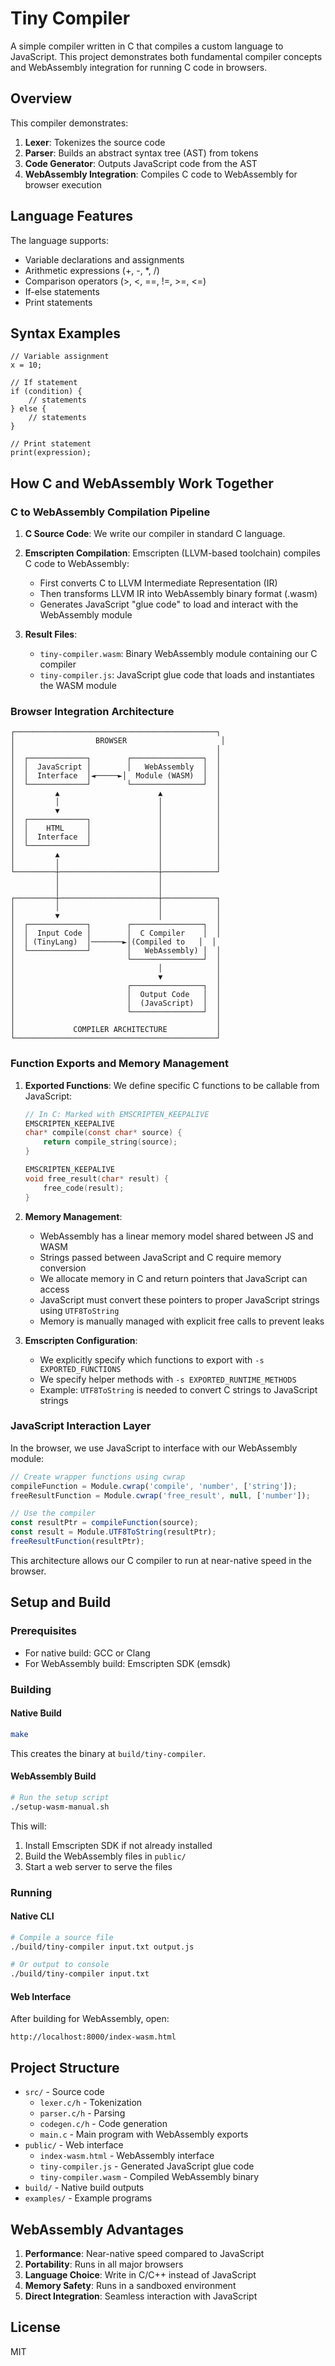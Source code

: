 # Tiny Compiler

A simple compiler written in C that compiles a custom language to JavaScript. This project demonstrates both fundamental compiler concepts and WebAssembly integration for running C code in browsers.

## Overview

This compiler demonstrates:

1. **Lexer**: Tokenizes the source code
2. **Parser**: Builds an abstract syntax tree (AST) from tokens
3. **Code Generator**: Outputs JavaScript code from the AST
4. **WebAssembly Integration**: Compiles C code to WebAssembly for browser execution

## Language Features

The language supports:

- Variable declarations and assignments
- Arithmetic expressions (+, -, *, /)
- Comparison operators (>, <, ==, !=, >=, <=)
- If-else statements
- Print statements

## Syntax Examples

```
// Variable assignment
x = 10;

// If statement
if (condition) {
    // statements
} else {
    // statements
}

// Print statement
print(expression);
```

## How C and WebAssembly Work Together

### C to WebAssembly Compilation Pipeline

1. **C Source Code**: We write our compiler in standard C language.

2. **Emscripten Compilation**: Emscripten (LLVM-based toolchain) compiles C code to WebAssembly:
   - First converts C to LLVM Intermediate Representation (IR)
   - Then transforms LLVM IR into WebAssembly binary format (.wasm)
   - Generates JavaScript "glue code" to load and interact with the WebAssembly module

3. **Result Files**:
   - `tiny-compiler.wasm`: Binary WebAssembly module containing our C compiler
   - `tiny-compiler.js`: JavaScript glue code that loads and instantiates the WASM module

### Browser Integration Architecture

```
┌─────────────────────────────────────────────┐
│                  BROWSER                     │
│                                             │
│  ┌─────────────┐        ┌────────────────┐  │
│  │  JavaScript │        │   WebAssembly  │  │
│  │  Interface  │◄─────►│  Module (WASM)  │  │
│  └─────────────┘        └────────────────┘  │
│         ▲                      ▲            │
│         │                      │            │
│         ▼                      │            │
│  ┌─────────────┐               │            │
│  │    HTML     │               │            │
│  │  Interface  │               │            │
│  └─────────────┘               │            │
│         ▲                      │            │
│         │                      │            │
└─────────┼──────────────────────┼────────────┘
          │                      │
          │                      │
┌─────────┼──────────────────────┼────────────┐
│         │                      │            │
│         ▼                      │            │
│  ┌─────────────┐        ┌────────────────┐  │
│  │  Input Code │        │  C Compiler    │  │
│  │ (TinyLang)  │───────►│(Compiled to   │  │
│  └─────────────┘        │   WebAssembly) │  │
│                         └────────────────┘  │
│                                │            │
│                                ▼            │
│                         ┌────────────────┐  │
│                         │  Output Code   │  │
│                         │  (JavaScript)  │  │
│                         └────────────────┘  │
│                                             │
│             COMPILER ARCHITECTURE           │
└─────────────────────────────────────────────┘
```

### Function Exports and Memory Management

1. **Exported Functions**: We define specific C functions to be callable from JavaScript:
   ```c
   // In C: Marked with EMSCRIPTEN_KEEPALIVE
   EMSCRIPTEN_KEEPALIVE
   char* compile(const char* source) {
       return compile_string(source);
   }
   
   EMSCRIPTEN_KEEPALIVE
   void free_result(char* result) {
       free_code(result);
   }
   ```

2. **Memory Management**:
   - WebAssembly has a linear memory model shared between JS and WASM
   - Strings passed between JavaScript and C require memory conversion
   - We allocate memory in C and return pointers that JavaScript can access
   - JavaScript must convert these pointers to proper JavaScript strings using `UTF8ToString`
   - Memory is manually managed with explicit free calls to prevent leaks

3. **Emscripten Configuration**:
   - We explicitly specify which functions to export with `-s EXPORTED_FUNCTIONS`
   - We specify helper methods with `-s EXPORTED_RUNTIME_METHODS`
   - Example: `UTF8ToString` is needed to convert C strings to JavaScript strings

### JavaScript Interaction Layer

In the browser, we use JavaScript to interface with our WebAssembly module:

```javascript
// Create wrapper functions using cwrap
compileFunction = Module.cwrap('compile', 'number', ['string']);
freeResultFunction = Module.cwrap('free_result', null, ['number']);

// Use the compiler
const resultPtr = compileFunction(source);
const result = Module.UTF8ToString(resultPtr);
freeResultFunction(resultPtr);
```

This architecture allows our C compiler to run at near-native speed in the browser.

## Setup and Build

### Prerequisites

- For native build: GCC or Clang
- For WebAssembly build: Emscripten SDK (emsdk)

### Building

#### Native Build

```bash
make
```

This creates the binary at `build/tiny-compiler`.

#### WebAssembly Build

```bash
# Run the setup script
./setup-wasm-manual.sh
```

This will:
1. Install Emscripten SDK if not already installed
2. Build the WebAssembly files in `public/`
3. Start a web server to serve the files

### Running

#### Native CLI

```bash
# Compile a source file
./build/tiny-compiler input.txt output.js

# Or output to console
./build/tiny-compiler input.txt
```

#### Web Interface

After building for WebAssembly, open:
```
http://localhost:8000/index-wasm.html
```

## Project Structure

- `src/` - Source code
  - `lexer.c/h` - Tokenization
  - `parser.c/h` - Parsing
  - `codegen.c/h` - Code generation
  - `main.c` - Main program with WebAssembly exports
- `public/` - Web interface
  - `index-wasm.html` - WebAssembly interface
  - `tiny-compiler.js` - Generated JavaScript glue code
  - `tiny-compiler.wasm` - Compiled WebAssembly binary
- `build/` - Native build outputs
- `examples/` - Example programs

## WebAssembly Advantages

1. **Performance**: Near-native speed compared to JavaScript
2. **Portability**: Runs in all major browsers
3. **Language Choice**: Write in C/C++ instead of JavaScript
4. **Memory Safety**: Runs in a sandboxed environment
5. **Direct Integration**: Seamless interaction with JavaScript

## License

MIT 